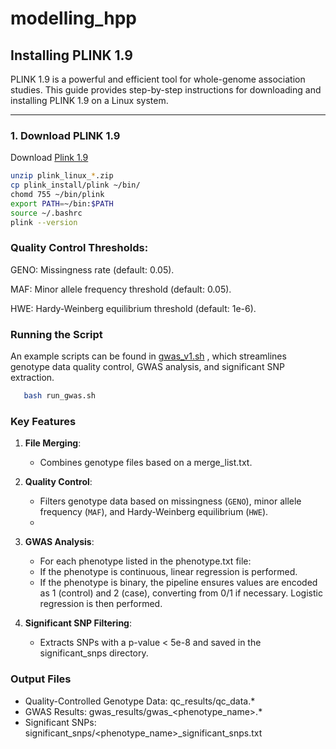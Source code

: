 # modelling_hpp

## Installing PLINK 1.9
PLINK 1.9 is a powerful and efficient tool for whole-genome association studies. This guide provides step-by-step instructions for downloading and installing PLINK 1.9 on a Linux system.

---

### **1. Download PLINK 1.9**

Download [Plink 1.9](https://www.cog-genomics.org/plink/)
```bash
unzip plink_linux_*.zip
cp plink_install/plink ~/bin/
chomd 755 ~/bin/plink
export PATH=~/bin:$PATH
source ~/.bashrc
plink --version
```


### Quality Control Thresholds:

GENO: Missingness rate (default: 0.05).

MAF: Minor allele frequency threshold (default: 0.05).

HWE: Hardy-Weinberg equilibrium threshold (default: 1e-6).

### **Running the Script**
An example scripts can be found in [gwas_v1.sh](https://github.com/isen-zhang/modelling_hpp/blob/main/gwas_v1.sh) , which streamlines genotype data quality control, GWAS analysis, and significant SNP extraction.



```bash
   bash run_gwas.sh
```


### Key Features
1. **File Merging**:
   - Combines genotype files based on a merge_list.txt.
     
2. **Quality Control**:
   - Filters genotype data based on missingness (`GENO`), minor allele frequency (`MAF`), and Hardy-Weinberg equilibrium (`HWE`).
   - 
3. **GWAS Analysis**:
   - For each phenotype listed in the phenotype.txt file:
   - If the phenotype is continuous, linear regression is performed.
   - If the phenotype is binary, the pipeline ensures values are encoded as 1 (control) and 2 (case), converting from 0/1 if necessary. Logistic regression is then performed.

4. **Significant SNP Filtering**:
   - Extracts SNPs with a p-value < 5e-8 and saved in the significant_snps directory.
     
### Output Files
   - Quality-Controlled Genotype Data: qc_results/qc_data.*
   - GWAS Results: gwas_results/gwas_<phenotype_name>.*
   - Significant SNPs: significant_snps/<phenotype_name>_significant_snps.txt
